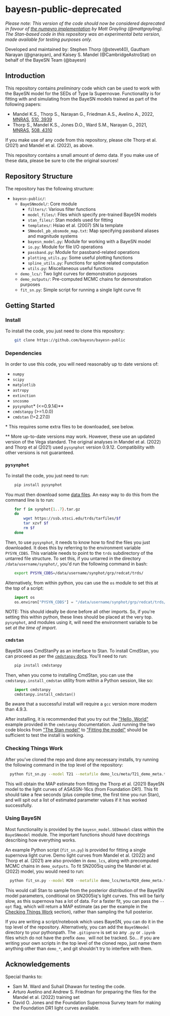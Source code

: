 # bayesn-public-deprecated

*Please note: This version of the code should now be considered deprecated in favour of [the numpyro implementation](https://github.com/bayesn/bayesn) by Matt Grayling (@mattgrayling). The Stan-based code in this repository was an experimental beta version, made available for testing purposes only.*

Developed and maintained by: Stephen Thorp (@stevet40), Gautham Narayan (@gnarayan), and Kaisey S. Mandel (@CambridgeAstroStat) on behalf of the BayeSN Team (@bayesn)

## Introduction 
This repository contains *preliminary* code which can be used to work with the BayeSN model for the SEDs of Type Ia Supernovae. Functionality is for fitting with and simulating from the BayeSN models trained as part of the following papers:
 - Mandel K.S., Thorp S., Narayan G., Friedman A.S., Avelino A., 2022, [MNRAS](https://doi.org/10.1093/mnras/stab3496), [510, 3939](https://ui.adsabs.harvard.edu/abs/2022MNRAS.510.3939M/abstract)
 - Thorp S., Mandel K.S., Jones D.O., Ward S.M., Narayan G., 2021, [MNRAS](https://doi.org/10.1093/mnras/stab2849), [508, 4310](https://ui.adsabs.harvard.edu/abs/2021MNRAS.508.4310T/abstract)

If you make use of any code from this repository, please cite Thorp et al. (2021) and Mandel et al. (2022), as above.

This repository contains a small amount of demo data. If you make use of these data, please be sure to cite the original sources!

## Repository Structure
The repository has the following structure:
 - `bayesn-public/`:
   - `BayeSNmodel/`: Core module
     - `filters/`: Various filter functions
     - `model_files/`: Files which specify pre-trained BayeSN models
     - `stan_files/`: Stan models used for fitting
     - `templates/`: Hsiao et al. (2007) SN Ia template
     - `SNmodel_pb_obsmode_map.txt`: Map specifying passband aliases and magnitude systems
     - `bayesn_model.py`: Module for working with a BayeSN model
     - `io.py`: Module for file I/O operations
     - `passband.py`: Module for passband-related operations
     - `plotting_utils.py`: Some useful plotting functions
     - `spline_utils.py`: Functions for spline related computation
     - `utils.py`: Miscellaneous useful functions
   - `demo_lcs/`: Two light curves for demonstration purposes
   - `demo_outputs/`: Pre-computed MCMC chains for demonstration purposes
   - `fit_sn.py`: Simple script for running a single light curve fit

## Getting Started
### Install
To install the code, you just need to clone this repository:
```bash
	git clone https://github.com/bayesn/bayesn-public
```

### Dependencies
In order to use this code, you will need reasonably up to date versions of:
- `numpy`
- `scipy`
- `matplotlib`
- `astropy`
- `extinction`
- `sncosmo`
- `pysynphot`\* \(\<=0.9.14\)\*\*
- `cmdstanpy` \(\>=1.0.0\)
- `cmdstan` \(!=2.27.0\)

\* This requires some extra files to be downloaded, see below.

\*\* More up-to-date versions may work. However, these use an updated version of the Vega standard. The original analyses in Mandel et al. (2022) and Thorp et al (2021) used `pysynphot` version 0.9.12. Compatibility with other versions is not guaranteed.

### `pysynphot`
To install the code, you just need to run:
```bash
	pip install pysynphot
```
You must then download some [data files](https://ssb.stsci.edu/trds/tarfiles/). An easy way to do this from the command line is to run:
```bash
	for f in synphot{1..7}.tar.gz 
	do 
		wget https://ssb.stsci.edu/trds/tarfiles/$f
		tar xzvf $f
		rm $f
	done
```

Then, to use `pysynphot`, it needs to know how to find the files you just downloaded. It does this by referring to the environment variable `PYSYN_CDBS`. This variable needs to point to the `trds` subdirectory of the untarred file structure. To set this, if you untarred in the directory `/data/username/synphot/`, you'd run the following command in bash:
```bash
	export PYSYN_CDBS=/data/username/synphot/grp/redcat/trds/
```
Alternatively, from within python, you can use the `os` module to set this at the top of a script:
```python
	import os
	os.environ["PYSYN_CDBS"] = "/data/username/synphot/grp/redcat/trds/"
```
NOTE: This should ideally be done before all other imports. So, if you're setting this within python, these lines should be placed at the very top. `pysynphot`, and modules using it, will need the environment variable to be set *at the time of import*.

### `cmdstan`
BayeSN uses CmdStanPy as an interface to Stan. To install CmdStan, you can proceed as per the [`cmdstanpy` docs](https://mc-stan.org/cmdstanpy/installation.html). You'll need to run:
```bash
	pip install cmdstanpy
```
Then, when you come to installing CmdStan, you can use the `cmdstanpy.install_cmdstan` utility from within a Python session, like so:
```python
	import cmdstanpy
	cmdstanpy.install_cmdstan()
```

Be aware that a successful install will require a `gcc` version more modern than 4.9.3.

After installing, it is recommended that you try out the ["Hello, World"](https://mc-stan.org/cmdstanpy/hello_world.html) example provided in the `cmdstanpy` documentation. Just running the two code blocks from ["The Stan model"](https://mc-stan.org/cmdstanpy/hello_world.html#the-stan-model) to ["Fitting the model"](https://mc-stan.org/cmdstanpy/hello_world.html#fitting-the-model) should be sufficient to test the install is working.

### Checking Things Work
After you've cloned the repo and done any necessary installs, try running the following command in the top level of the repository:
```bash
  python fit_sn.py --model T21 --metafile demo_lcs/meta/T21_demo_meta.txt --filters griz --opt demo_lcs/Foundation_DR1/Foundation_DR1_ASASSN-16cs.txt .
```
This will obtain the MAP estimate from fitting the Thorp et al. (2021) BayeSN model to the light curves of ASASSN-16cs (from Foundation DR1). This fit should take a few seconds (plus compile time, the first time you run Stan), and will spit out a list of estimated parameter values if it has worked successfully.

### Using BayeSN
Most functionality is provided by the `bayesn_model.SEDmodel` class within the `BayeSNmodel` module. The important functions should have docstrings describing how everything works.

An example Python script (`fit_sn.py`) is provided for fitting a single supernova light curve. Demo light curves from Mandel et al. (2022) and Thorp et al. (2021) are also providen in `demo_lcs`, along with precomputed MCMC chains in `demo_outputs`. To fit SN2005iq using the Mandel et al. (2022) model, you would need to run:
```bash
  python fit_sn.py --model M20 --metafile demo_lcs/meta/M20_demo_meta.txt --filters BVRIYJH demo_lcs/CSP/sn2005iq__u_CSP_14_B_CSP_18_g_CSP_20_V_CSP_18_r_CSP_20_i_CSP_19_H_WIRC_2_H_RC_10_J_RC1_10_J_WIRC_2_Y_RC_21__CSP3_krisciunas17.Wstd_snana.dat .
```
This would call Stan to sample from the posterior distribution of the BayeSN model parameters, conditional on SN2005iq's light curves. This will be fairly slow, as this supernova has a lot of data. For a faster fit, you can pass the `--opt` flag, which will return a MAP estimate (as per the example in the [Checking Things Work](#checking-things-work) section), rather than sampling the full posterior.

If you are writing a script/notebook which uses BayeSN, you can do it in the top level of the repository. Alternatively, you can add the `BayeSNmodel` directory to your pythonpath. The `.gitignore` is set so any `.py` or `.ipynb` files which do not have the prefix `demo_` will not be tracked. So... if you are writing your own scripts in the top level of the cloned repo, just name them anything other than `demo_*`, and git shouldn't try to interfere with them.

## Acknowledgements
Special thanks to:
 - Sam M. Ward and Suhail Dhawan for testing the code.
 - Arturo Avelino and Andrew S. Friedman for preparing the files for the Mandel et al. (2022) training set 
 - David O. Jones and the Foundation Supernova Survey team for making the Foundation DR1 light curves available.
